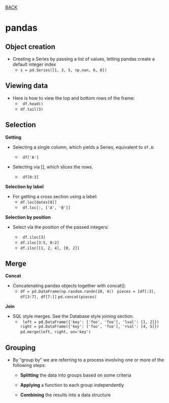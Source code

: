 [BACK](https://abdullahmou.github.io/reading-notes/)
# pandas

## Object creation

* Creating a Series by passing a list of values, letting pandas create a default integer index
  * `s = pd.Series([1, 3, 5, np.nan, 6, 8])`

## Viewing data

* Here is how to view the top and bottom rows of the frame:
  * ` df.head()`</br>
  * `df.tail(3)`

## Selection

**Getting**

* Selecting a single column, which yields a Series, equivalent to `df.A`:
  * ` df['A']`

* Selecting via [], which slices the rows.

  * ` df[0:3]`  

**Selection by label**

* For getting a cross section using a label:
  * `df.loc[dates[0]]`
  * ` df.loc[:, ['A', 'B']]`

**Selection by position**

* Select via the position of the passed integers:

  * ` df.iloc[3]`
  * `df.iloc[3:5, 0:2]`
  * `df.iloc[[1, 2, 4], [0, 2]]`

## Merge 

**Concat**

* Concatenating pandas objects together with concat():
  * `df = pd.DataFrame(np.random.randn(10, 4))`
  ` pieces = [df[:3], df[3:7], df[7:]]`
  `pd.concat(pieces)`

**Join**

* SQL style merges. See the Database style joining section.
    * ` left = pd.DataFrame({'key': ['foo', 'foo'], 'lval': [1, 2]})`
    ` right = pd.DataFrame({'key': ['foo', 'foo'], 'rval': [4, 5]})`
    `pd.merge(left, right, on='key')`

## Grouping

* By “group by” we are referring to a process involving one or more of the following steps:

  * **Splitting** the data into groups based on some criteria

  * **Applying** a function to each group independently

  * **Combining** the results into a data structure
